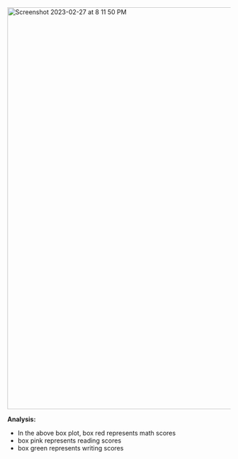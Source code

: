 <img width="905" alt="Screenshot 2023-02-27 at 8 11 50 PM" src="https://user-images.githubusercontent.com/111932301/221735111-7271bb1c-3d46-44a6-9ef6-ac1ce6c0004f.png">


**Analysis:**

* In the above box plot, box red represents math scores 
* box pink represents reading scores 
* box green represents writing scores 
